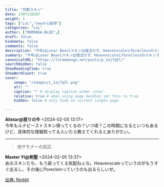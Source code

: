 ```yaml
---
title: "月獣スキン"
date: 1707110187
weight: 1
tags: ["LoL","newから取得"]
categories: "LoL"
author: ["MOMONGA-BLUE",]
draft: false
hidemeta: false 
comments: false
description: "今年はLunar Beastスキンは復活せず、HeavenscaleとPorecleinのスキンラインが登場予定。"
summary: "今年はLunar Beastスキンは復活せず、HeavenscaleとPorecleinのスキンラインが登場予定。"
canonicalURL: "https://lolmomonga.net/posts/p_1aj7q5l/"
searchHidden: false
ShowReadingTime: true
ShowWordCount: true
cover:
    image: "/images/i_1aj7q5l.png"
    alt: ""
    caption: "" # display caption under cover
    relative: true # when using page bundles set this to true
    hidden: false # only hide on current single page

---
```

**Alistar@怒りの牛** <2024-02-05 13:17>  
今年もルナビーストスキン帰ってくるの？いつ頃？この時期になるといつもあるけど、具体的な情報知ってる人いたら教えてくれるとありがたい。  

---

> 他サモナーの反応  

**Master Yi@剣聖** <2024-02-05 13:37>  
あのスキンたち、もう戻ってくる気配ねぇな。Heavenscaleっていうのがもうすぐ出るし、その後にPorecleinっていうのも出るらしいぜ。




[出典: Reddit](https://www.reddit.com//r/leagueoflegends/comments/1aj7q5l/lunar_beast_skins/)
